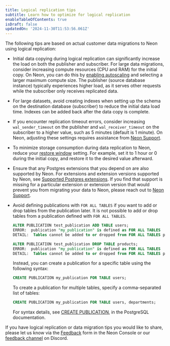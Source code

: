 ```yaml
---
title: Logical replication tips
subtitle: Learn how to optimize for logical replication
enableTableOfContents: true
isDraft: false
updatedOn: '2024-11-30T11:53:56.061Z'
---
```


The following tips are based on actual customer data migrations to Neon using logical replication:

- Initial data copying during logical replication can significantly increase the load on both the publisher and subscriber. For large data migrations, consider increasing compute resources (CPU and RAM) for the initial copy. On Neon, you can do this by [enabling autoscaling](/docs/guides/autoscaling-guide) and selecting a larger maximum compute size. The publisher (source database instance) typically experiences higher load, as it serves other requests while the subscriber only receives replicated data.
- For large datasets, avoid creating indexes when setting up the schema on the destination database (subscriber) to reduce the initial data load time. Indexes can be added back after the data copy is complete.
- If you encounter replication timeout errors, consider increasing `wal_sender_timeout` on the publisher and `wal_receiver_timeout` on the subscriber to a higher value, such as 5 minutes (default is 1 minute). On Neon, adjusting these settings requires assistance from [Neon Support](/docs/introduction/support).
- To minimize storage consumption during data replication to Neon, reduce your [restore window](/docs/introduction/branch-restore#restore-window) setting. For example, set it to 1 hour or 0 during the initial copy, and restore it to the desired value afterward.
- Ensure that any Postgres extensions that you depend on are also supported by Neon. For extensions and extension versions supported by Neon, see [Supported Postgres extensions](/docs/extensions/pg-extensions). If you find that support is missing for a particular extension or extension version that would prevent you from migrating your data to Neon, please reach out to [Neon Support](/docs/introduction/support).
- Avoid defining publications with `FOR ALL TABLES` if you want to add or drop tables from the publication later. It is not possible to add or drop tables from a publication defined with `FOR ALL TABLES`.

  ```sql
  ALTER PUBLICATION test_publication ADD TABLE users;
  ERROR:  publication "my_publication" is defined as FOR ALL TABLES
  DETAIL:  Tables cannot be added to or dropped from FOR ALL TABLES publications.

  ALTER PUBLICATION test_publication DROP TABLE products;
  ERROR:  publication "my_publication" is defined as FOR ALL TABLES
  DETAIL:  Tables cannot be added to or dropped from FOR ALL TABLES publications.
  ```

  Instead, you can create a publication for a specific table using the following syntax:

  ```sql shouldWrap
  CREATE PUBLICATION my_publication FOR TABLE users;
  ```

  To create a publication for multiple tables, specify a comma-separated list of tables:

  ```sql shouldWrap
  CREATE PUBLICATION my_publication FOR TABLE users, departments;
  ```

  For syntax details, see [CREATE PUBLICATION](https://www.postgresql.org/docs/current/sql-createpublication.html), in the PostgreSQL documentation.

If you have logical replication or data migration tips you would like to share, please let us know via the [Feedback](https://console.neon.tech/app/projects?modal=feedback) form in the Neon Console or our [feedback channel](https://discord.com/channels/1176467419317940276/1176788564890112042) on Discord.
